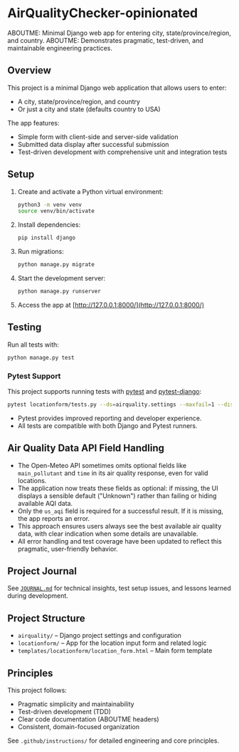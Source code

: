 # AirQualityChecker-opinionated

ABOUTME: Minimal Django web app for entering city, state/province/region, and country.
ABOUTME: Demonstrates pragmatic, test-driven, and maintainable engineering practices.

## Overview
This project is a minimal Django web application that allows users to enter:
- A city, state/province/region, and country
- Or just a city and state (defaults country to USA)

The app features:
- Simple form with client-side and server-side validation
- Submitted data display after successful submission
- Test-driven development with comprehensive unit and integration tests

## Setup
1. Create and activate a Python virtual environment:
   ```sh
   python3 -m venv venv
   source venv/bin/activate
   ```
2. Install dependencies:
   ```sh
   pip install django
   ```
3. Run migrations:
   ```sh
   python manage.py migrate
   ```
4. Start the development server:
   ```sh
   python manage.py runserver
   ```
5. Access the app at [http://127.0.0.1:8000/](http://127.0.0.1:8000/)

## Testing
Run all tests with:
```sh
python manage.py test
```

### Pytest Support
This project supports running tests with [pytest](https://docs.pytest.org/) and [pytest-django](https://pytest-django.readthedocs.io/):
```sh
pytest locationform/tests.py --ds=airquality.settings --maxfail=1 --disable-warnings -v
```
- Pytest provides improved reporting and developer experience.
- All tests are compatible with both Django and Pytest runners.

## Air Quality Data API Field Handling

- The Open-Meteo API sometimes omits optional fields like `main_pollutant` and `time` in its air quality response, even for valid locations.
- The application now treats these fields as optional: if missing, the UI displays a sensible default ("Unknown") rather than failing or hiding available AQI data.
- Only the `us_aqi` field is required for a successful result. If it is missing, the app reports an error.
- This approach ensures users always see the best available air quality data, with clear indication when some details are unavailable.
- All error handling and test coverage have been updated to reflect this pragmatic, user-friendly behavior.

## Project Journal
See [`JOURNAL.md`](./JOURNAL.md) for technical insights, test setup issues, and lessons learned during development.

## Project Structure
- `airquality/` – Django project settings and configuration
- `locationform/` – App for the location input form and related logic
- `templates/locationform/location_form.html` – Main form template

## Principles
This project follows:
- Pragmatic simplicity and maintainability
- Test-driven development (TDD)
- Clear code documentation (ABOUTME headers)
- Consistent, domain-focused organization

See `.github/instructions/` for detailed engineering and core principles.
